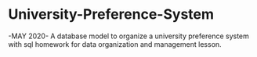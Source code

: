 # University-Preference-System
-MAY 2020-
A database model to organize a university preference system with sql homework for data organization and management lesson.
